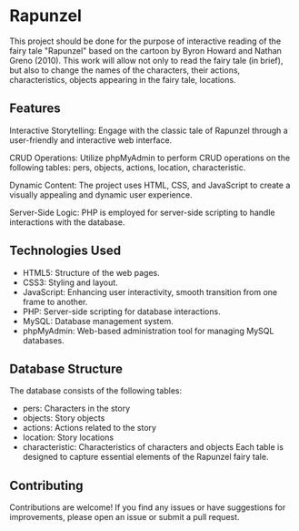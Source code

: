
# Rapunzel

This project should be done for the purpose of interactive reading of the fairy tale "Rapunzel" based on the cartoon by Byron Howard and Nathan Greno (2010).  This work will allow not only to read the fairy tale (in brief), but also to change the names of the characters, their actions, characteristics, objects appearing in the fairy tale, locations.

## Features

Interactive Storytelling: Engage with the classic tale of Rapunzel through a user-friendly and interactive web interface.

CRUD Operations: Utilize phpMyAdmin to perform CRUD operations on the following tables: pers, objects, actions, location, characteristic.

Dynamic Content: The project uses HTML, CSS, and JavaScript to create a visually appealing and dynamic user experience.

Server-Side Logic: PHP is employed for server-side scripting to handle interactions with the database.

## Technologies Used
* HTML5: Structure of the web pages.
* CSS3: Styling and layout.
* JavaScript: Enhancing user interactivity, smooth transition from one frame to another.
* PHP: Server-side scripting for database interactions.
* MySQL: Database management system.
* phpMyAdmin: Web-based administration tool for managing MySQL databases.

## Database Structure
The database consists of the following tables:

* pers: Characters in the story
* objects: Story objects
* actions: Actions related to the story
* location: Story locations
* characteristic: Characteristics of characters and objects
Each table is designed to capture essential elements of the Rapunzel fairy tale.

## Contributing
Contributions are welcome! If you find any issues or have suggestions for improvements, please open an issue or submit a pull request.
